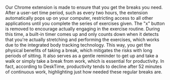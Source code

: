 Our Chrome extension is made to ensure that you get the breaks you need. After a user-set time period, such as every two hours, the extension automatically pops up on your computer, restricting access to all other applications until you complete the series of exercises given. The "x" button is removed to encourage actually engaging in the exercise routine. During this time, a built-in timer comes up and only counts down when it detects that you're actually stretching and performing the exercises, which works due to the integrated body tracking technology. This way, you get the physical benefits of taking a break, which mitigates the risks with long periods of sitting. It also serves as a gentle reminder to get up and take a walk or simply take a break from work, which is essential for productivity. In fact, according to DeskTime, productivity tends to decline after 52 minutes of continuous work, highlighting just how needed these regular breaks are.
